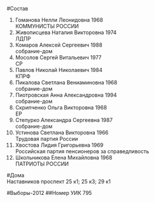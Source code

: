 #Состав
1. Гоманова Нелли Леонидовна 1968   
    КОММУНИСТЫ РОССИИ
2. Живописцева Наталия Викторовна 1974   
    ЛДПР
3. Комаров Алексей Сергеевич 1988   
    собрание-дом
4. Мосолов Сергей Витальевич 1977   
    СР
5. Павлов Николай Николаевич 1984   
    КПРФ
6. Пикалова Светлана Вениаминовна 1968   
    собрание-дом
7. Пиотровская Анна Александровна 1994   
    собрание-дом
8. Скрипченко Ольга Викторовна 1968   
    ЕР
9. Степурко Александра Сергеевна 1987   
    собрание-дом
10. Устинова Светлана Викторовна 1966   
    Трудовая партия России
11. Хвостова Лидия Григорьевна 1969   
    Российская партия пенсионеров за справедливость
12. Школьникова Елена Михайловна 1968   
    ПАТРИОТЫ РОССИИ

#Дома  
Наставников проспект 25 к1; 25 к3; 29 к1

#Выборы-2012
##Номер УИК
795
